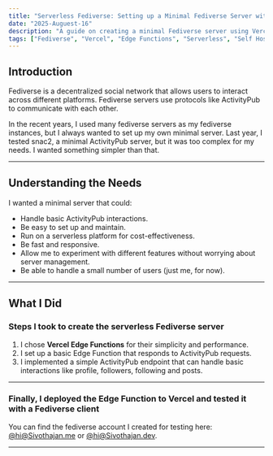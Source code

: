 ```yaml
---
title: "Serverless Fediverse: Setting up a Minimal Fediverse Server with Vercel Edge Functions"
date: "2025-Auguest-16"
description: "A guide on creating a minimal Fediverse server using Vercel Edge Functions, addressing challenges like cold starts, caching, and rate limiting."
tags: ["Fediverse", "Vercel", "Edge Functions", "Serverless", "Self Hosting"]
---
```


## Introduction

Fediverse is a decentralized social network that allows users to interact across different platforms. Fediverse servers use protocols like ActivityPub to communicate with each other.

In the recent years, I used many fediverse servers as my fediverse instances, but I always wanted to set up my own minimal server. Last year, I tested snac2, a minimal ActivityPub server, but it was too complex for my needs. I wanted something simpler than that.

---

## Understanding the Needs

I wanted a minimal server that could:

- Handle basic ActivityPub interactions.
- Be easy to set up and maintain.
- Run on a serverless platform for cost-effectiveness.
- Be fast and responsive.
- Allow me to experiment with different features without worrying about server management.
- Be able to handle a small number of users (just me, for now).

---

## What I Did

### Steps I took to create the serverless Fediverse server

1. I chose **Vercel Edge Functions** for their simplicity and performance.
2. I set up a basic Edge Function that responds to ActivityPub requests.
3. I implemented a simple ActivityPub endpoint that can handle basic interactions like profile, followers, following and posts.

---

### Finally, I deployed the Edge Function to Vercel and tested it with a Fediverse client

You can find the fediverse account I created for testing here: [@hi@Sivothajan.me](https://sivothajan.me) or [@hi@Sivothajan.dev](https://sivothajan.dev).

---
